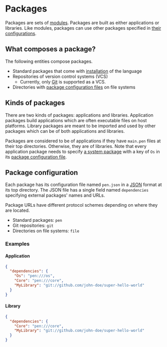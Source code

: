 # Packages

Packages are sets of [modules](/references/language/modules.md). Packages are built as either applications or libraries. Like modules, packages can use other packages specified in [their configurations](#package-configuration).

## What composes a package?

The following entities compose packages.

- Standard packages that come with [installation](/guides/install.md) of the language
- Repositories of version control systems (VCS)
  - Currently, only [Git](https://git-scm.com/) is supported as a VCS.
- Directories with [package configuration files](#package-configuration) on file systems

## Kinds of packages

There are two kinds of packages: applications and libraries. Application packages build applications which are often executable files on host platforms. Library packages are meant to be imported and used by other packages which can be of both applications and libraries.

Packages are considered to be of applications if they have `main.pen` files at their top directories. Otherwise, they are of libraries. Note that every application package needs to specify [a system package](/advanced-features/system-injection.md#system-packages) with a key of `Os` in its [package configuration file](#package-configuration).

## Package configuration

Each package has its configuration file named `pen.json` in a [JSON](https://www.json.org/json-en.html) format at its top directory. The JSON file has a single field named `dependencies` specifying external packages' names and URLs.

Package URLs have different protocol schemes depending on where they are located.

- Standard packages: `pen`
- Git repositories: `git`
- Directories on file systems: `file`

### Examples

#### Application

```json
{
  "dependencies": {
    "Os": "pen:///os",
    "Core": "pen:///core",
    "MyLibrary": "git://github.com/john-doe/super-hello-world"
  }
}
```

#### Library

```json
{
  "dependencies": {
    "Core": "pen:///core",
    "MyLibrary": "git://github.com/john-doe/super-hello-world"
  }
}
```
